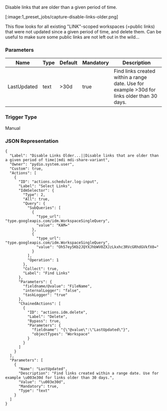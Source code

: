 
Disable links that are older than a given period of time.

[:image:1_preset_jobs/capture-disable-links-older.png]

This flow looks for all existing "LINK"-scoped workspaces (=public links) that were not updated since a given period of time, 
and delete them. Can be useful to make sure some public links are not left out in the wild...


### Parameters

|Name|Type|Default|Mandatory|Description|
|----|----|-------|---------|-----------|
|LastUpdated|text|&gt;30d|true|Find links created within a range date. Use for example >30d for links older than 30 days.|



### Trigger Type
Manual

### JSON Representation

```
{
  "Label": "Disable Links Older...||Disable links that are older than a given period of time||mdi mdi-share-variant",
  "Owner": "pydio.system.user",
  "Custom": true,
  "Actions": [
    {
      "ID": "actions.scheduler.log-input",
      "Label": "Select Links",
      "IdmSelector": {
        "Type": 2,
        "All": true,
        "Query": {
          "SubQueries": [
            {
              "type_url": "type.googleapis.com/idm.WorkspaceSingleQuery",
              "value": "KAM="
            },
            {
              "type_url": "type.googleapis.com/idm.WorkspaceSingleQuery",
              "value": "Oh57ey5Kb2JQYXJhbWV0ZXJzLkxhc3RVcGRhdGVkfX0="
            }
          ],
          "Operation": 1
        },
        "Collect": true,
        "Label": "Find Links"
      },
      "Parameters": {
        "fieldname/@value": "FileName",
        "internalLogger": "false",
        "taskLogger": "true"
      },
      "ChainedActions": [
        {
          "ID": "actions.idm.delete",
          "Label": "Delete",
          "Bypass": true,
          "Parameters": {
            "fieldname": "{\"@value\":\"LastUpdated\"}",
            "objectTypes": "Workspace"
          }
        }
      ]
    }
  ],
  "Parameters": [
    {
      "Name": "LastUpdated",
      "Description": "Find links created within a range date. Use for example \u003e30d for links older than 30 days.",
      "Value": "\u003e30d",
      "Mandatory": true,
      "Type": "text"
    }
  ]
}
```
